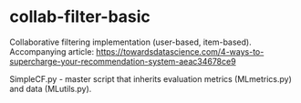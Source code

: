 # collab-filter-basic
Collaborative filtering implementation (user-based, item-based). Accompanying article: https://towardsdatascience.com/4-ways-to-supercharge-your-recommendation-system-aeac34678ce9

SimpleCF.py - master script that inherits evaluation metrics (MLmetrics.py) and data (MLutils.py).
